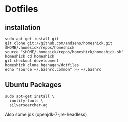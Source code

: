Dotfiles
========

installation
------------
```
sudo apt-get install git
git clone git://github.com/andsens/homeshick.git $HOME/.homesick/repos/homeshick
source "$HOME/.homesick/repos/homeshick/homeshick.sh"
homeshick cd homeshick
git checkout development
homeshick clone bgahagan/dotfiles
echo "source ~/.bashrc.common" >> ~/.bashrc
```


Ubuntu Packages
---------------

```
sudo apt-get install \
  inotify-tools \
  silversearcher-ag
```

Also some jdk (openjdk-7-jre-headless)
